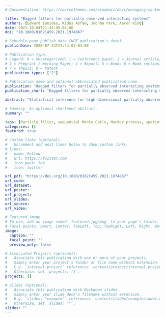 ```yaml
---
# Documentation: https://sourcethemes.com/academic/docs/managing-content/

title: "Bagged filters for partially observed interacting systems"
authors: [Edward Ionides, Kidus Asfaw, Joonha Park, Aaron King]
date: 2021-10-04T21:44:05-04:00
doi: "10.1080/01621459.2021.1974867"

# Schedule page publish date (NOT publication's date).
publishDate: 2020-07-24T21:44:05-04:00

# Publication type.
# Legend: 0 = Uncategorized; 1 = Conference paper; 2 = Journal article;
# 3 = Preprint / Working Paper; 4 = Report; 5 = Book; 6 = Book section;
# 7 = Thesis; 8 = Patent
publication_types: ["2"]

# Publication name and optional abbreviated publication name.
publication: "Bagged filters for partially observed interacting systems"
publication_short: "Bagged filters for partially observed interacting system"

abstract: "Statistical inference for high-dimensional partially observed, nonlinear, stochastic processes is a methodological challenge with applications including spatiotemporal analysis of epidemiological and ecological systems. Standard particle filter algorithms, which provide an effective approach for general low-dimensional partially observed Markov processes, suffer from a curse of dimensionality that limits their applicability beyond low-dimensional systems. We show that many independent Monte Carlo calculations, none of which, by itself, attempts to solve the filtering problem, can be combined to give a global filtering solution that theoretically beats the curse of dimensionality under weak coupling conditions. The independent Monte Carlo calculations are called islands, and the corresponding algorithm is called a basic island filter (BIF). Carrying out an operation called adapted simulation on each island results in a variant called an adapted simulation island filter (ASIF). Adapted simulation can be implemented using a Monte Carlo technique called intermediate resampling to give the ASIF-IR algorithm which has improved theoretical and empirical scaling. Our focus is on evaluation of the likelihood function, but our algorithms and theory are also pertinent to latent state estimation. We demonstrate our methodology on coupled population dynamics arising in the epidemiology of infectious disease. In this context, our methods retain the generality of particle filter algorithms while scaling to systems an order of magnitude larger."

# Summary. An optional shortened abstract.
summary: ""

tags: [Particle filter, sequential Monte Carlo, Markov process, spatiotemporal inference, metapopulation dynamics]
categories: []
featured: true

# Custom links (optional).
#   Uncomment and edit lines below to show custom links.
# links:
# - name: Follow
#   url: https://twitter.com
#   icon_pack: fab
#   icon: twitter

url_pdf: "https://doi.org/10.1080/01621459.2021.1974867"
url_code:
url_dataset:
url_poster:
url_project:
url_slides:
url_source:
url_video:

# Featured image
# To use, add an image named `featured.jpg/png` to your page's folder. 
# Focal points: Smart, Center, TopLeft, Top, TopRight, Left, Right, BottomLeft, Bottom, BottomRight.
image:
  caption: ""
  focal_point: ""
  preview_only: false

# Associated Projects (optional).
#   Associate this publication with one or more of your projects.
#   Simply enter your project's folder or file name without extension.
#   E.g. `internal-project` references `content/project/internal-project/index.md`.
#   Otherwise, set `projects: []`.
projects: []

# Slides (optional).
#   Associate this publication with Markdown slides.
#   Simply enter your slide deck's filename without extension.
#   E.g. `slides: "example"` references `content/slides/example/index.md`.
#   Otherwise, set `slides: ""`.
slides: ""
---
```

